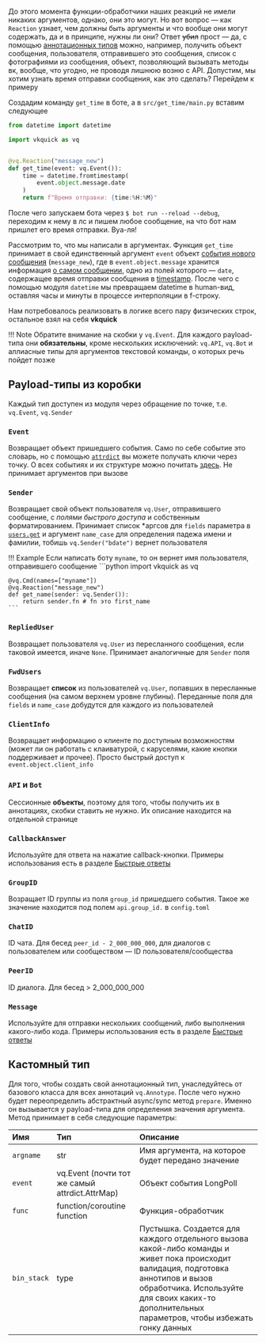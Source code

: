 До этого момента функции-обработчики наших реакций не имели никаких аргументов, однако, они это могут. Но вот вопрос — как `Reaction` узнает, чем должны быть аргументы и что вообще они могут содержать, да и в принципе, нужны ли они? Ответ ~~убил~~ прост — да, с помощью [аннотационных типов](https://www.python.org/dev/peps/pep-3107/) можно, например, получить объект сообщения, пользователя, отправившего это сообщения, список с фотографиями из сообщения, объект, позволяющий вызывать методы вк, вообще, что угодно, не проводя лишнюю возню с API. Допустим, мы хотим узнать время отправки сообщения, как это сделать? Перейдем к примеру

Создадим команду `get_time` в боте, а в `src/get_time/main.py` вставим следующее

```python
from datetime import datetime

import vkquick as vq


@vq.Reaction("message_new")
def get_time(event: vq.Event()):
    time = datetime.fromtimestamp(
        event.object.message.date
    )
    return f"Время отправки: {time:%H:%M}"
```

После чего запускаем бота через `$ bot run --reload --debug`, переходим к нему в лс и пишем любое сообщение, на что бот нам пришлет его время отправки. Вуа-ля!

Рассмотрим то, что мы написали в аргументах. Функция `get_time` принимает в свой единственный аргумент `event` объект [события нового сообщения](https://vk.com/dev/groups_events) (`message_new`), где в `event.object.message` хранится информация [о самом сообщении](https://vk.com/dev/objects/message), одно из полей которого — `date`, содержащее время отправки сообщения в [timestamp](https://ru.wikipedia.org/wiki/Unix-время). После чего с помощью модуля `datetime` мы превращаем datetime в human-вид, оставляя часы и минуты в процессе интерполяции в f-строку.

Нам потребовалось реализовать в логике всего пару физических строк, остальное взял на себя __vkquick__

!!! Note
    Обратите внимание на скобки у `vq.Event`. Для каждого payload-типа они __обязательны__, кроме нескольких исключений: `vq.API`, `vq.Bot` и аллиасные типы для аргументов текстовой команды, о которых речь пойдет позже

## Payload-типы из коробки
Каждый тип доступен из модуля через обращение по точке, т.е. `vq.Event`, `vq.Sender`

### `Event`
Возвращает объект пришедшего события. Само по себе событие это словарь, но с помощью [`attrdict`](https://pypi.org/project/attrdict/1.2.0/) вы можете получать ключи через точку. О всех событиях и их структуре можно почитать [здесь]((https://vk.com/dev/groups_events)). Не принимает аргументов при вызове

### `Sender`
Возвращает свой объект пользователя `vq.User`, отправившего сообщение, с _полями быстрого доступа_ и собственным форматированием. Принимает список \*аргсов для `fields` параметра в [`users.get`](https://vk.com/dev/users.get) и аргумент `name_case` для определения падежа имени и фамилии, тобишь `vq.Sender("bdate")` вернет пользователя

!!! Example
    Если написать боту `myname`, то он вернет имя пользователя, отправившего сообщение
    ```python
    import vkquick as vq


    @vq.Cmd(names=["myname"])
    @vq.Reaction("message_new")
    def get_name(sender: vq.Sender()):
        return sender.fn # fn это first_name
    ```

### `RepliedUser`
Возвращает пользователя `vq.User` из пересланного сообщения, если таковой имеется, иначе `None`. Принимает аналогичные для `Sender` поля

### `FwdUsers`
Возвращает __список__ из пользователей `vq.User`, попавших в пересланные сообщения (на самом верхнем уровне глубины). Переданные поля для `fields` и `name_case` добудутся для каждого из пользователей

### `ClientInfo`
Возвращает информацию о клиенте по доступным возможностям (может ли он работать с клаиватурой, с каруселями, какие кнопки поддерживает и прочее). Просто быстрый доступ к `event.object.client_info`

### `API` и `Bot`
Сессионные __объекты__, поэтому для того, чтобы получить их в аннотациях, скобки ставить не нужно. Их описание находится на отдельной странице

### `CallbackAnswer`
Используйте для ответа на нажатие callback-кнопки. Примеры использования есть в разделе [Быстрые ответы](./quick-answers.md)

### `GroupID`
Возращает ID группы из поля `group_id` пришедшего события. Такое же значение находится под полем `api.group_id.` в `config.toml`

### `ChatID`
ID чата. Для бесед `peer_id - 2_000_000_000`, для диалогов с пользователем или сообществом — ID пользователя/сообщества

### `PeerID`
ID диалога. Для бесед > 2_000_000_000

### `Message`
Используйте для отправки нескольких сообщений, либо выполнения какого-либо кода. Примеры использования есть в разделе [Быстрые ответы](./quick-answers.md)

## Кастомный тип
Для того, чтобы создать свой аннотационный тип, унаследуйтесь от базового класса для всех аннотаций `vq.Annotype`. После чего нужно будет переопределить абстрактный async/sync метод `prepare`. Именно он вызывается у payload-типа для определения значения аргумента. Метод принимает в себя следующие параметры:

Имя|Тип|Описание
:-|:-|:-
`argname`|str|Имя аргумента, на которое будет передано значение
`event`|vq.Event (почти тот же самый attrdict.AttrMap)|Объект события LongPoll
`func`|function/coroutine function|Функция-обработчик
`bin_stack`|type|Пустышка. Создается для каждого отдельного вызова какой-либо команды и живет пока происходит валидация, подготовка аннотипов и вызов обработчика. Используйте для своих каких-то дополнительных параметров, чтобы избежать гонку данных
